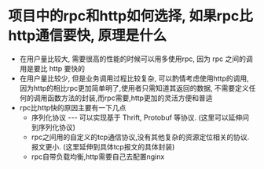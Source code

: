 # 项目中的rpc和http如何选择, 如果rpc比http通信要快, 原理是什么

* 在用户量比较大, 需要很高的性能的时候可以用多使用rpc, 因为 rpc 之间的调用是要比 http 要快的
* 在用户量比较少, 但是业务调用过程比较复杂, 可以酌情考虑使用http的调用, 因为http的相比rpc更加简单明了,使用者只需知道其返回的数据, 不需要定义任何的调用函数方法的封装,而rpc需要,http更加的灵活方便和普适
* rpc比http快的原因主要有一下几点
	* 序列化协议 --- 可以实现基于 Thrift, Protobuf 等协议.  (这里可以延伸问到序列化协议)
	* rpc之间用的自定义的tcp通信协议,没有其他复杂的资源定位相关的协议. 报文更小. (这里延伸到具体tcp报文的具体封装)
	* rpc自带负载均衡,http需要自己去配置nginx	
